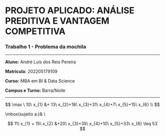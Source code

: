 # PROJETO APLICADO: ANÁLISE PREDITIVA E VANTAGEM COMPETITIVA

### Trabalho 1 - Problema da mochila
------------

**Aluno:** André Luís dos Reis Pereira

**Matrícula:** 202205179109

**Curso:** MBA em BI & Data Science

**Campus e Turno:** Barra/Noite

------------

$$
\max \ 10\ x_{1} &+ 13\ x_{2}+18\ x_{3}+31\ x_{4}+7\ x_{5}+15\ x_{6}  \\
$$

\mbox{sujeito a:}&  \\

$$ 11\ x_{1} + 15\ x_{2} &+20\ x_{3}+35\ x_{4}+10\ x_{5}+33\ x_{6} \leq 53 $$
